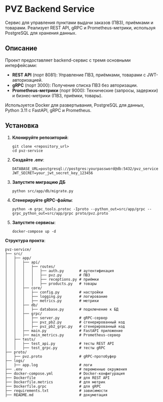 # PVZ Backend Service

Сервис для управления пунктами выдачи заказов (ПВЗ), приёмками и товарами. Реализует REST API, gRPC и Prometheus-метрики, используя PostgreSQL для хранения данных.

## Описание

Проект предоставляет backend-сервис с тремя основными интерфейсами:
- **REST API** (порт 8081): Управление ПВЗ, приёмками, товарами с JWT-авторизацией.
- **gRPC** (порт 3000): Получение списка ПВЗ без авторизации.
- **Prometheus-метрики** (порт 9000): Технические (запросы, задержки) и бизнес-метрики (ПВЗ, приёмки, товары).

Используется Docker для развертывания, PostgreSQL для данных, Python 3.11 с FastAPI, gRPC и Prometheus.


## Установка

1. **Клонируйте репозиторий**:
    ```
   git clone <repository_url>
   cd pvz-service
   ```

2. **Создайте .env**:
    ```
    DATABASE_URL=postgresql://postgres:yourpassword@db:5432/pvz_service
    JWT_SECRET=your_jwt_secret_key_123456
    ```
3. **Запустите миграцию ДБ** 
    ```
    python src/app/db/migrate.py
    ```
4. **Сгенерируйте gRPC-файлы**:
    ```
    python -m grpc_tools.protoc -Iproto --python_out=src/app/grpc --grpc_python_out=src/app/grpc proto/pvz.proto
    ```
5. **Запустите сервисы**:
    ```
    docker-compose up -d
    ```
**Структура прокта**:
```
pvz-service/
├── src/
│   ├── app/
│   │   ├── api/
│   │   │   ├── routes/
│   │   │   │   ├── auth.py       # аутентификация
│   │   │   │   ├── pvz.py        # ПВЗ
│   │   │   │   ├── receptions.py # приёмки
│   │   │   │   ├── products.py   # товары
│   │   ├── core/
│   │   │   ├── config.py         # настройки
│   │   │   ├── logging.py        # логирование
│   │   │   ├── metrics.py        # метрики
│   │   ├── db/
│   │   │   ├── database.py       # подключение к БД
│   │   ├── grpc/
│   │   │   ├── server.py         # gRPC-сервер
│   │   │   ├── pvz_pb2.py        # сгенерированный код
│   │   │   ├── pvz_pb2_grpc.py   # сгенерированный код
│   │   ├── main.py               # FastAPI приложение
│   │   ├── main_metrics.py       # Prometheus-сервер
│   ├── tests/
│   │   ├── test_api.py           # тесты REST API
│   │   ├── test_grpc.py          # тесты gRPC
├── proto/
│   ├── pvz.proto                 # gRPC-протобуфер
├── logs/
│   ├── app.log                   # логи
├── .env                          # переменные окружения
├── docker-compose.yml            # Docker-конфигурация
├── Dockerfile                    # для REST API
├── Dockerfile.metrics            # для метрик
├── Dockerfile.grpc               # для gRPC
├── requirements.txt              # зависимости
├── README.md                     # докуметация
```


